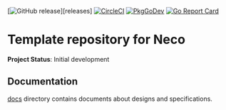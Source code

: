 [![GitHub release](https://img.shields.io/github/release/cybozu-go/neco-gcp.svg?maxAge=60)][releases]
[![CircleCI](https://circleci.com/gh/cybozu-go/neco-gcp.svg?style=svg)](https://circleci.com/gh/cybozu-go/neco-gcp)
[![PkgGoDev](https://pkg.go.dev/badge/github.com/cybozu-go/neco-gcp?tab=overview)](https://pkg.go.dev/github.com/cybozu-go/neco-gcp?tab=overview)
[![Go Report Card](https://goreportcard.com/badge/github.com/cybozu-go/neco-gcp)](https://goreportcard.com/report/github.com/cybozu-go/neco-gcp)

Template repository for Neco
============================

**Project Status**: Initial development

Documentation
-------------

[docs](docs/) directory contains documents about designs and specifications.
